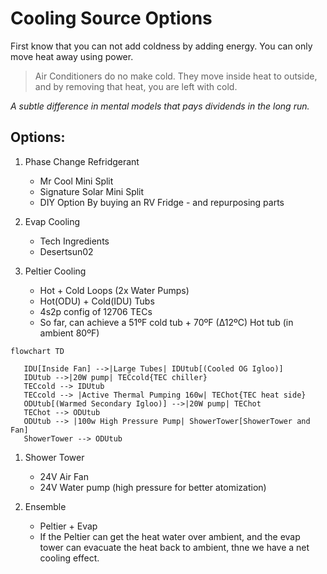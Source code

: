 Cooling Source Options
===============

First know that you can not add coldness by adding energy.
You can only move heat away using power.

> Air Conditioners do no make cold. They move inside heat to outside, and by removing that heat, you are left with cold.

_A subtle difference in mental models that pays dividends in the long run._

## Options:

1. Phase Change Refridgerant
   - Mr Cool Mini Split
   - Signature Solar Mini Split
   - DIY Option By buying an RV Fridge - and repurposing parts

1. Evap Cooling
   - Tech Ingredients
   - Desertsun02

1. Peltier Cooling
   - Hot + Cold Loops (2x Water Pumps)
   - Hot(ODU) + Cold(IDU) Tubs
   - 4s2p config of 12706 TECs
   - So far, can achieve a 51ºF cold tub + 70ºF (∆12ºC) Hot tub (in ambient 80ºF)

```mermaid
flowchart TD

   IDU[Inside Fan] -->|Large Tubes| IDUtub[(Cooled OG Igloo)]
   IDUtub -->|20W pump| TECcold{TEC chiller}
   TECcold --> IDUtub
   TECcold --> |Active Thermal Pumping 160w| TEChot{TEC heat side}
   ODUtub[(Warmed Secondary Igloo)] -->|20W pump| TEChot
   TEChot --> ODUtub
   ODUtub --> |100w High Pressure Pump| ShowerTower[ShowerTower and Fan]
   ShowerTower --> ODUtub
```
<!-- 

 -->


1. Shower Tower
   - 24V Air Fan
   - 24V Water pump (high pressure for better atomization)

1. Ensemble
   - Peltier + Evap
   - If the Peltier can get the heat water over ambient, and the evap tower can evacuate the heat back to ambient, thne we have a net cooling effect.